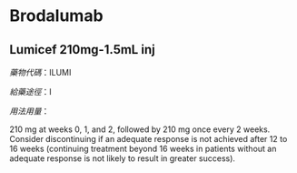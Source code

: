 # Brodalumab

## Lumicef 210mg-1.5mL inj

*藥物代碼*：ILUMI

*給藥途徑*：I

*用法用量*：

210 mg at weeks 0, 1, and 2, followed by 210 mg once every 2 weeks. Consider discontinuing if an adequate response is not achieved after 12 to 16 weeks (continuing treatment beyond 16 weeks in patients without an adequate response is not likely to result in greater success).

